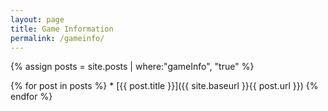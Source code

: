 ```yaml
---
layout: page
title: Game Information
permalink: /gameinfo/
---
```


{% assign posts = site.posts | where:"gameInfo", "true" %}

{% for post in posts %}
 	*  [{{ post.title }}]({{ site.baseurl }}{{ post.url }})
{% endfor %}
